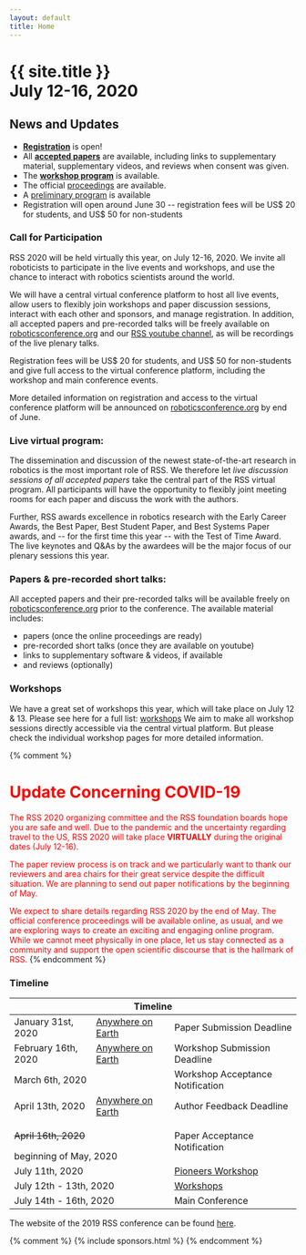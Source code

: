 ```yaml
---
layout: default
title: Home
---
```

<h1 class="page-title">{{ site.title }}<br>
July 12-16, 2020</h1>

## News and Updates

* **[Registration](attending/registration/)** is open!
* All **[accepted papers](program/papers/)** are available, including links to supplementary material, supplementary videos, and reviews when consent was given.
* The **[workshop program](program/workshops/)** is available.
* The official [proceedings](http://www.roboticsproceedings.org/rss16/) are available.
* A [preliminary program](program/overview/) is available
* Registration will open around June 30 -- registration fees will be US$ 20 for students, and US$ 50 for non-students


### Call for Participation

RSS 2020 will be held virtually this year, on July 12-16, 2020. We
invite all roboticists to participate in the live events and
workshops, and use the chance to interact with robotics
scientists around the world.

We will have a central virtual conference platform to host all live
events, allow users to flexibly join workshops and paper discussion
sessions, interact with each other and sponsors, and manage
registration. In addition, all accepted papers and pre-recorded talks
will be freely available on [roboticsconference.org](https://roboticsconference.org) and our [RSS youtube
channel](https://www.youtube.com/channel/UCeEbAUGjtBlzmqWO5u6VeGg), as
will be recordings of the live plenary talks.

Registration fees will be US$ 20 for students, and US$ 50 for
non-students and give full access to the virtual conference platform,
including the workshop and main conference events.

More detailed information on registration and access to the virtual
conference platform will be announced on [roboticsconference.org](https://roboticsconference.org) by end
of June.


### Live virtual program:

The dissemination and discussion of the newest state-of-the-art
research in robotics is the most important role of RSS. We therefore
let *live discussion sessions of all accepted papers* take the central
part of the RSS virtual program. All participants will have the
opportunity to flexibly joint meeting rooms for each paper and discuss
the work with the authors.

Further, RSS awards excellence in robotics research with the Early
Career Awards, the Best Paper, Best Student Paper, and Best Systems
Paper awards, and -- for the first time this year -- with the Test of
Time Award. The live keynotes and Q&As by the awardees will be the
major focus of our plenary sessions this year.


### Papers & pre-recorded short talks:

All accepted papers and their pre-recorded talks will be available freely on
[roboticsconference.org](https://roboticsconference.org/program/papers/)
prior to the conference. The available material includes:

* papers (once the online proceedings are ready)
* pre-recorded short talks (once they are available on youtube)
* links to supplementary software & videos, if available
* and reviews (optionally)


### Workshops

We have a great set of workshops this year, which will take place on
July 12 & 13. Please see here for a full list:
[workshops](https://roboticsconference.org/program/workshops/)
We aim to make all workshop sessions directly accessible via the
central virtual platform. But please check the individual workshop
pages for more detailed information.


{% comment %}
# <span style="color:red">**Update Concerning COVID-19** </span>

<span style="color:red">The RSS 2020 organizing committee and the RSS foundation boards hope you are safe and well. Due to the pandemic and the uncertainty regarding travel to the US, RSS 2020 will take place **VIRTUALLY** during the original dates (July 12-16). </span>
 
<span style="color:red">The paper review process is on track and we particularly want to thank our reviewers and area chairs for their great service despite the difficult situation. We are planning to send out paper notifications by the beginning of May.</span>

 
<span style="color:red">We expect to share details regarding RSS 2020 by the end of May. The official conference proceedings will be available online, as usual, and we are exploring ways to create an exciting and engaging online program. While we cannot meet physically in one place, let us stay connected as a community and support the open scientific discourse that is the hallmark of RSS. </span>
{% endcomment %}

### Timeline

<table class="table">
    <thead>
      <tr>
        <th colspan="3">Timeline</th>
      </tr>
    </thead>
    <tbody>
      <tr>
        <td>January 31st, 2020</td>
        <td><a href="https://time.is/Anywhere_on_Earth">Anywhere on Earth</a></td>
        <td>Paper Submission Deadline</td>
      </tr>
      <tr>
        <td>February 16th, 2020</td>
        <td><a href="https://time.is/Anywhere_on_Earth">Anywhere on Earth</a></td>
        <td>Workshop Submission Deadline</td>
      </tr>
      <tr>
      <td colspan="2">March 6th, 2020</td>
        <td>Workshop Acceptance Notification</td>
      </tr>
      <tr>
        <td>April 13th, 2020</td>
        <td><a href="https://time.is/Anywhere_on_Earth">Anywhere on Earth</a></td>
        <td>Author Feedback Deadline</td>
      </tr>
      <tr >
        <td colspan="2"><p style="text-decoration: line-through;">April 16th, 2020 </p> beginning of May, 2020</td>
        <td>Paper Acceptance Notification</td>
      </tr>
	  <tr>
        <td colspan="2">July 11th, 2020</td>
        <td><a href="https://sites.google.com/view/rsspioneers2020/home">Pioneers Workshop </a></td>
      </tr>
	  <tr>
        <td colspan="2">July 12th - 13th, 2020</td>
        <td><a href="https://roboticsconference.org/program/workshops/">Workshops</a></td>
      </tr>
      <tr>
        <td colspan="2">July 14th - 16th, 2020</td>
        <td>Main Conference</td>
      </tr>
    </tbody>
  </table>

  The website of the 2019 RSS conference can be found [here](http://rss2019.informatik.uni-freiburg.de).

{% comment %}
{% include sponsors.html %}
{% endcomment %}
